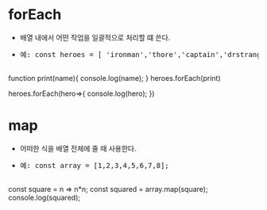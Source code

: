 # forEach

- 배열 내에서 어떤 작업을 일괄적으로 처리할 떄 쓴다.

- <pre>예: const heroes = [ 'ironman','thore','captain','drstrange'];

function print(name){
  console.log(name); <!--처리-->
}
heroes.forEach(print)


heroes.forEach(hero=>{
  console.log(hero);<!--처리-->
})</pre>


# map

- 어떠한 식을 배열 전체에 줄 때 사용한다.

- <pre>예: const array = [1,2,3,4,5,6,7,8];

const square = n => n*n;
const squared = array.map(square);
console.log(squared);</pre>